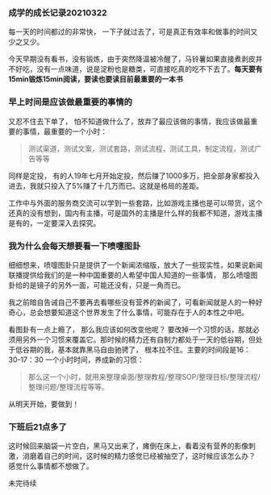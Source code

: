 ### 成学的成长记录20210322

每一天的时间都过的非常快， 一下子就过去了，可是真正有效率和做事的时间又少之又少。

今天早期没有看书，没有锻炼，由于突然降温被冷醒了，马铃薯如果直接煮剥皮并不好吃，没有一点味道，说是淀粉也是糖类，可直接吃真的吃不下去了。**每天要有15min锻炼15min阅读，要读也要读目前最重要的一本书**

### 早上时间是应该做最重要的事情的

又忍不住去下单了， 怕不知道做什么了，放弃了最应该做的事情，我应该做最重要的事情，最重要的一个小时：

> 测试渠道，测试文案，测试套路，测试流程，测试工具，制定流程，测试广告等等

同样是定投， 有的人19年七月开始定投，然后赚了1000多万，把全部身家都投入进去，我就只投入了5%赚了十几万而已。这就是格局的差距。

工作中与外面的服务商交流可以学到一些套路，比如游戏主播也是可以带货，这个还真的没有想到，国内有主播，可是国外的主播是什么样的我都不知道，游戏主播是有的，一定要深入去探究。

### 我为什么会每天想要看一下喷嚏图卦

细细想来，喷嚏图卦只是提供了一个新闻浓缩版，放大了一些现实性，如果说新闻联播提供给我们的是一种中国重要的人希望中国人知道的一些事情， 那么喷嚏图卦给的是镜子的另外一面，可能还没有，只是一角而已。

我之前暗自告诫自己不要再去看哪些没有营养的新闻了，可看新闻就是人的一种好奇心，总会想要知道这个世界发生了什么事情，可能存在于人的本性之中吧。

看图卦有一点上瘾了， 那么我应该如何改变他呢？ 要改掉一个习惯的话，那就必须用另外一个习惯来覆盖它。那时候的精力还有自制力都处于一天的低谷期，但处于低谷期的我，基本就靠黑马自由驰骋了， 根本拉不住。主要的时间段是16：30-17：30 一个小时时间，养成新的习惯：

> 那么这一个小时，就用来整理桌面/整理教程/整理SOP/整理目标/整理流程/整理问题/整理流程等等。

从明天开始，要做到！

### 下班后21点多了

这时候回来脑袋一片空白，黑马又出来了，瘫倒在床上，看着没有营养的影像刺激，消磨着自己的时间，这时候的精力感觉已经被抽空了，这时候应该怎么办？ 感觉什么事情都不想做了。

未完待续

